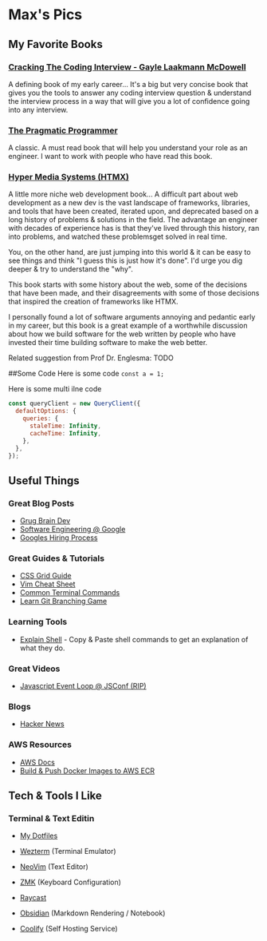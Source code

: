# Max's Pics

## My Favorite Books
### [Cracking The Coding Interview - Gayle Laakmann McDowell](https://www.crackingthecodinginterview.com/)
A defining book of my early career... It's a big but very concise book that gives you the tools to answer any coding interview question & understand the interview process in a way that will give you a lot of confidence going into any interview.

### [The Pragmatic Programmer](https://pragprog.com/titles/tpp20/the-pragmatic-programmer-20th-anniversary-edition/)
A classic. A must read book that will help you understand your role as an engineer. I want to work with people who have read this book.

### [Hyper Media Systems (HTMX)](https://hypermedia.systems/)
A little more niche web development book... A difficult part about web development as a new dev is the vast landscape of frameworks, libraries, and tools that have been created, iterated upon, and deprecated based on a long history of problems & solutions in the field. The advantage an engineer with decades of experience has is that they've lived through this history, ran into problems, and watched these problemsget solved in real time. 

You, on the other hand, are just jumping into this world & it can be easy to see things and think "I guess this is just how it's done". I'd urge you dig deeper & try to understand the "why".

This book starts with some history about the web, some of the decisions that have been made, and their disagreements with some of those decisions that inspired the creation of frameworks like HTMX.

I personally found a lot of software arguments annoying and pedantic early in my career, but this book is a great example of a worthwhile discussion about how we build software for the web written by people who have invested their time building software to make the web better.

Related suggestion from Prof Dr. Englesma: TODO

##Some Code
Here is some code
`const a = 1;`

Here is some multi ilne code
```js
const queryClient = new QueryClient({
  defaultOptions: {
    queries: {
      staleTime: Infinity,
      cacheTime: Infinity,
    },
  },
});
```

## Useful Things  
### Great Blog Posts
* [Grug Brain Dev](https://grugbrain.com/blog/)
* [Software Engineering @ Google](https://eecs481.org/readings/henderson-google.pdf)
* [Googles Hiring Process](https://eecs481.org/readings/googleinterview.pdf) 

### Great Guides & Tutorials
* [CSS Grid Guide](https://css-tricks.com/snippets/css/complete-guide-grid/)
* [Vim Cheat Sheet](https://vim.rtorr.com/)
* [Common Terminal Commands](https://gist.github.com/bradtraversy/cc180de0edee05075a6139e42d5f28ce)
* [Learn Git Branching Game](https://learngitbranching.js.org/?locale=en_US)

### Learning Tools
* [Explain Shell](https://explainshell.com/) - Copy & Paste shell commands to get an explanation of what they do.

### Great Videos
* [Javascript Event Loop @ JSConf (RIP)](https://www.youtube.com/watch?v=cCOL7MC4Pl0)

### Blogs
* [Hacker News](https://news.ycombinator.com/)

### AWS Resources
* [AWS Docs](https://docs.aws.amazon.com/index.html)
* [Build & Push Docker Images to AWS ECR](https://www.freecodecamp.org/news/build-and-push-docker-images-to-aws-ecr/)

## Tech & Tools I Like

### Terminal & Text Editin
* [My Dotfiles](https://github.com/maxmulder03/dotfiles)
* [Wezterm](https://wezfurlong.org/wezterm/index.html) (Terminal Emulator)
* [NeoVim](https://neovim.io/) (Text Editor)

* [ZMK](https://zmk.dev/) (Keyboard Configuration)
* [Raycast](https://www.raycast.com/)
* [Obsidian](https://obsidian.md/) (Markdown Rendering / Notebook)
* [Coolify](https://coolify.io/) (Self Hosting Service)

